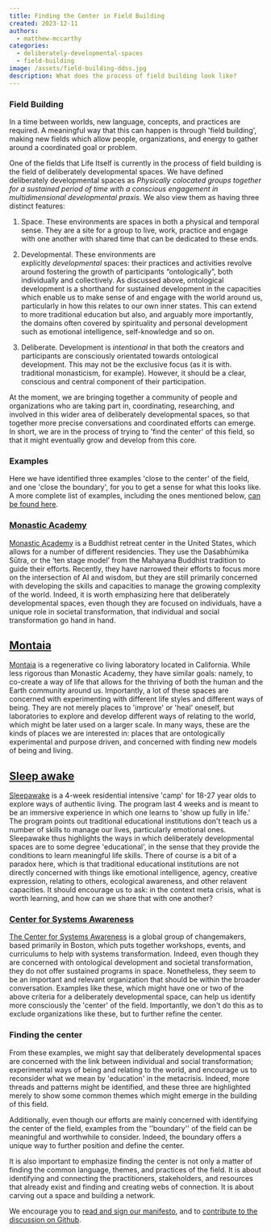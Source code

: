 ```yaml
---
title: Finding the Center in Field Building
created: 2023-12-11
authors:
  - matthew-mccarthy
categories:
  - deliberately-developmental-spaces
  - field-building
image: /assets/field-building-ddss.jpg
description: What does the process of field building look like?
---
```

### Field Building 

In a time between worlds, new language, concepts, and practices are required. A meaningful way that this can happen is through 'field building', making new fields which allow people, organizations, and energy to gather around a coordinated goal or problem.

One of the fields that Life Itself is currently in the process of field building is the field of deliberately developmental spaces. We have defined deliberately developmental spaces  as _Physically colocated groups together for a sustained period of time with a conscious engagement in multidimensional developmental praxis_. We also view them as having three distinct features:

1. Space. These environments are spaces in both a physical and temporal sense. They are a site for a group to live, work, practice and engage with one another with shared time that can be dedicated to these ends.  

2. Developmental. These environments are explicitly _developmental_ spaces: their practices and activities revolve around fostering the growth of participants “ontologically”, both individually and collectively. As discussed above, ontological development is a shorthand for sustained development in the capacities which enable us to make sense of and engage with the world around us, particularly in how this relates to our own inner states. This can extend to more traditional education but also, and arguably more importantly, the domains often covered by spirituality and personal development such as emotional intelligence, self-knowledge and so on.

3. Deliberate. Development is _intentional_ in that both the creators and participants are consciously orientated towards ontological development. This may not be the exclusive focus (as it is with. traditional monasticism, for example). However, it should be a clear, conscious and central component of their participation.

At the moment, we are bringing together a community of people and organizations who are taking part in, coordinating, researching, and involved in this wider area of deliberately developmental spaces, so that together more precise conversations and coordinated efforts can emerge. In short, we are in the process of trying to 'find the center' of this field, so that it might eventually grow and develop from this core. 

### Examples 

Here we have identified three examples 'close to the center' of the field, and one 'close  the boundary', for you to get a sense for what this looks like. A more complete list of examples, including the ones mentioned below, [can be found here](https://developmentalspaces.org/examples). 

### [Monastic Academy](https://developmentalspaces.org/monastic-academy)

[Monastic Academy](https://www.monasticacademy.com) is a Buddhist retreat center in the United States, which allows for a number of different residencies. They use the Daśabhūmika Sūtra, or the ‘ten stage model’ from the Mahayana Buddhist tradition to guide their efforts. Recently, they have narrowed their efforts to focus more on the intersection of AI and wisdom, but they are still primarily concerned with developing the skills and capacities to manage the growing complexity of the world. Indeed, it is worth emphasizing here that deliberately developmental spaces, even though they are focused on individuals, have a unique role in societal transformation, that individual and social transformation go hand in hand.

## [Montaia](https://developmentalspaces.org/montaia)

[Montaia](https://www.montaia.com/) is a regenerative co living laboratory located in California. While less rigorous than Monastic Academy, they have similar goals: namely, to co-create a way of life that allows for the thriving of both the human and the Earth community around us. Importantly, a lot of these spaces are concerned with experimenting with different life styles and different ways of being. They are not merely places to 'improve' or 'heal' oneself, but laboratories to explore and develop different ways of relating to the world, which might be later used on a larger scale. In many ways, these are the kinds of places we are interested in: places that are ontologically experimental and purpose driven, and concerned with finding new models of being and living.

## [Sleep awake](https://developmentalspaces.org/sleepawake)

[Sleepawake](https://www.sleepawake.camp/) is a 4-week residential intensive 'camp' for 18-27 year olds to explore ways of authentic living. The program last 4 weeks and is meant to be an immersive experience in which one learns to 'show up fully in life.' The program points out traditional educational institutions don't teach us a number of skills to manage our lives, particularly emotional ones. Sleepawake thus highlights the ways in which deliberately developmental spaces are to some degree 'educational', in the sense that they provide the conditions to learn meaningful life skills. There of course is a bit of a paradox here, which is that traditional educational institutions are not directly concerned with things like emotional intelligence, agency, creative expression, relating to others, ecological awareness, and other relavent capacities. It should encourage us to ask: in the context meta crisis, what is worth learning, and how can we share that with one another? 

### [Center for Systems Awareness](https://developmentalspaces.org/center-for-systems-awareness)

[The Center for Systems Awareness](https://systemsawareness.org/) is a global group of changemakers, based primarily in Boston, which puts together workshops, events, and curriculums to help with systems transformation. Indeed, even though they are concerned with ontological development and societal transformation, they do not offer sustained programs in space. Nonetheless, they seem to be an important and relevant organization that should be within the broader conversation. Examples like these, which might have one or two of the above criteria for a deliberately developmental space, can help us identify more consciously the 'center' of the field. Importantly, we don't do this as to exclude organizations like these, but to further refine the center. 

### Finding the center

From these examples, we might say that deliberately developmental spaces are concerned with the link between individual and social transformation; experimental ways of being and relating to the world, and encourage us to reconsider what we mean by 'education' in the metacrisis. Indeed, more threads and patterns might be identified, and these three are highlighted merely to show some common themes which might emerge in the building of this field. 

Additionally, even though our efforts are mainly concerned with identifying the center of the field, examples from the ''boundary'' of the field can be meaningful and worthwhile to consider. Indeed, the boundary offers a unique way to further position and define the center.  

It is also important to emphasize finding the center is not only a matter of finding the common language, themes, and practices of the field. It is about identifying and connecting the practitioners, stakeholders, and resources that already exist and finding and creating webs of connection. It is about carving out a space and building a network.

We encourage you to [read and sign our manifesto](https://developmentalspaces.org/), and to [contribute to the discussion on Github](https://github.com/orgs/life-itself/discussions/888). 

